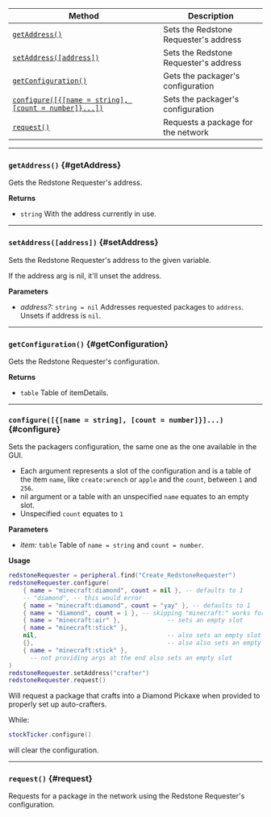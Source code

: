 | Method                                 | Description                                                  |
| -------------------------------------- | ------------------------------------------------------------ |
| [`getAddress()`](#getAddress)            | Sets the Redstone Requester's address |
| [`setAddress([address])`](#setAddress)            | Sets the Redstone Requester's address |
| [`getConfiguration()`](#getConfiguration)            | Gets the packager's configuration |
| [`configure([{[name = string], [count = number]}...])`](#configure)            | Sets the packager's configuration |
| [`request()`](#request)            | Requests a package for the network |

---


### `getAddress()` {#getAddress}

Gets the Redstone Requester's address.

**Returns**

- `string` With the address currently in use. 

---

### `setAddress([address])` {#setAddress}

Sets the Redstone Requester's address to the given variable.

If the address arg is nil, it'll unset the address.

**Parameters**

- _address?:_ `string = nil`  Addresses requested packages to `address`. Unsets if address is `nil`.


---

### `getConfiguration()` {#getConfiguration}

Gets the Redstone Requester's configuration.

**Returns**

- `table` Table of itemDetails.

---

### `configure([{[name = string], [count = number]}]...)` {#configure}

Sets the packagers configuration, the same one as the one available in the GUI.
- Each argument represents a slot of the configuration and is a table of the item `name`, like `create:wrench` or `apple` and the `count`, between `1` and `256`.
- nil argument or a table with an unspecified `name` equates to an empty slot.
- Unspecified `count` equates to `1`


**Parameters**

- _item:_ `table` Table of `name = string` and `count = number`.

**Usage**
```lua
redstoneRequester = peripheral.find("Create_RedstoneRequester")
redstoneRequester.configure(
    { name = "minecraft:diamond", count = nil }, -- defaults to 1
    -- "diamond", -- this would error
    { name = "minecraft:diamond", count = "yay" }, -- defaults to 1
    { name = "diamond", count = 1 }, -- skipping "minecraft:" works for vanilla items
    { name = "minecraft:air" },             -- sets an empty slot
    { name = "minecraft:stick" },
    nil,                                    -- also sets an empty slot
    {},                                     -- also also sets an empty slot
    { name = "minecraft:stick" },
      -- not providing args at the end also sets an empty slot
)
redstoneRequester.setAddress("crafter")
redstoneRequester.request()
```
Will request a package that crafts into a Diamond Pickaxe when provided to properly set up auto-crafters. 

While:
```lua
stockTicker.configure()
```
will clear the configuration.

---

### `request()` {#request}

Requests for a package in the network using the Redstone Requester's configuration. 

